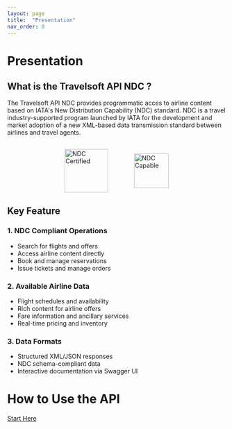```yaml
---
layout: page
title:  "Presentation"
nav_order: 0
---
```


# Presentation
## What is the Travelsoft API NDC ?
The Travelsoft API NDC provides programmatic acces to airline content based on IATA's New Distribution Capability (NDC) standard. NDC is a travel industry-supported program launched by IATA for the development and market adoption of a new XML-based data transmission standard between airlines and travel agents.
<div style="display: flex; justify-content: center; align-items: center; gap: 40px; margin: 30px 0;">
  <img src="/ndc-api-doc/assets/images/ndc-certified.png" alt="NDC Certified" width="100" height="100" style="object-fit: contain; margin-right: 20px;" />
  <img src="/ndc-api-doc/assets/images/ndc-capable.png" alt="NDC Capable" width="80" height="80" style="object-fit: contain;" />
</div>


## Key Feature

### 1. NDC Compliant Operations
  - Search for flights and offers
  - Access airline content directly
  - Book and manage reservations
  - Issue tickets and manage orders

### 2. Available Airline Data

  - Flight schedules and availability
  - Rich content for airline offers
  - Fare information and ancillary services
  - Real-time pricing and inventory

### 3. Data Formats

  - Structured XML/JSON responses
  - NDC schema-compliant data
  - Interactive documentation via Swagger UI

    
# How to Use the API
 [Start Here](https://travelsoft-direct-connect.github.io/ndc-api-doc/00-getting-started.html)



